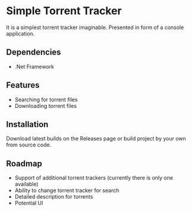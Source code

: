 
# Simple Torrent Tracker
It is a simplest torrent tracker imaginable.
Presented in form of a console application.

## Dependencies
- .Net Framework



## Features

- Searching for torrent files
- Downloading torrent files


## Installation

Download latest builds on the Releases page or build project by your own from source code.
    
## Roadmap

- Support of additional torrent trackers (currently there is only one available) 
- Ability to change torrent tracker for search
- Detailed description for torrents 
- Potential UI 

